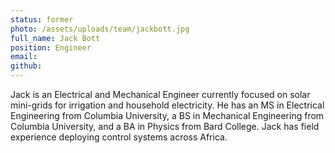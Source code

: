 ```yaml
---
status: former
photo: /assets/uploads/team/jackbott.jpg
full_name: Jack Bott
position: Engineer
email:
github:
---
```

Jack is an Electrical and Mechanical Engineer currently focused on solar mini-grids for irrigation and household electricity. He has an MS in Electrical Engineering from Columbia University, a BS in Mechanical Engineering from Columbia University, and a BA in Physics from Bard College. Jack has field experience deploying control systems across Africa.
